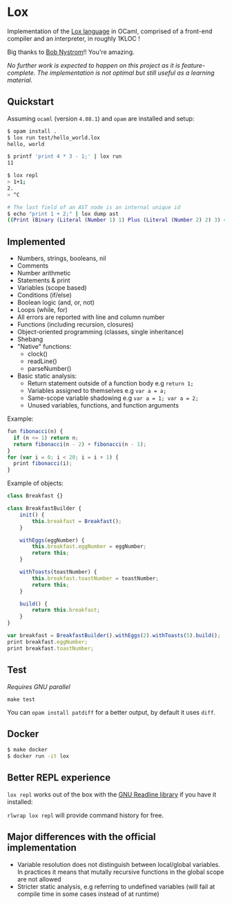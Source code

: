 # Lox

Implementation of the [Lox language](http://www.craftinginterpreters.com/) in
OCaml, comprised of a front-end compiler and an interpreter, in roughly 1KLOC !

Big thanks to [Bob Nystrom](https://github.com/munificent)!! You're amazing.

*No further work is expected to happen on this project as it is feature-complete. The implementation is not optimal but still useful as a learning material.*

## Quickstart

Assuming `ocaml` (version `4.08.1`) and `opam` are installed and setup:

```sh
$ opam install .
$ lox run test/hello_world.lox
hello, world

$ printf 'print 4 * 3 - 1;' | lox run
11

$ lox repl
> 1+1;
2.
> ^C

# The last field of an AST node is an internal unique id
$ echo "print 1 + 2;" | lox dump ast
((Print (Binary (Literal (Number 1) 1) Plus (Literal (Number 2) 2) 3) 4))

```

## Implemented

- Numbers, strings, booleans, nil
- Comments
- Number arithmetic
- Statements & print
- Variables (scope based)
- Conditions (if/else)
- Boolean logic (and, or, not)
- Loops (while, for)
- All errors are reported with line and column number
- Functions (including recursion, closures)
- Object-oriented programming (classes, single inheritance)
- Shebang
- "Native" functions:
  * clock()
  * readLine()
  * parseNumber()
- Basic static analysis:
  * Return statement outside of a function body e.g `return 1;`
  * Variables assigned to themselves e.g `var a = a;`
  * Same-scope variable shadowing e.g `var a = 1; var a = 2;`
  * Unused variables, functions, and function arguments

Example:

```javascript
fun fibonacci(n) {
  if (n <= 1) return n;
  return fibonacci(n - 2) + fibonacci(n - 1);
}
for (var i = 0; i < 20; i = i + 1) {
  print fibonacci(i);
}
```


Example of objects:

```javascript
class Breakfast {}

class BreakfastBuilder {
    init() {
        this.breakfast = Breakfast();
    }

    withEggs(eggNumber) {
        this.breakfast.eggNumber = eggNumber;
        return this;
    }

    withToasts(toastNumber) {
        this.breakfast.toastNumber = toastNumber;
        return this;
    }

    build() {
        return this.breakfast;
    }
}

var breakfast = BreakfastBuilder().withEggs(2).withToasts(5).build();
print breakfast.eggNumber;
print breakfast.toastNumber;
```

## Test

*Requires GNU parallel*

`make test`

You can `opam install patdiff` for a better output, by default it uses `diff`.


## Docker

```sh
$ make docker
$ docker run -it lox
```

## Better REPL experience

`lox repl` works out of the box with the [GNU Readline library](https://tiswww.cwru.edu/php/chet/readline/rltop.html) if you have it installed:

`rlwrap lox repl` will provide command history for free.

## Major differences with the official implementation

- Variable resolution does not distinguish between local/global variables. In practices it means that mutally recursive functions in the global scope are not allowed
- Stricter static analysis, e.g referring to undefined variables (will fail at compile time in some cases instead of at runtime)

